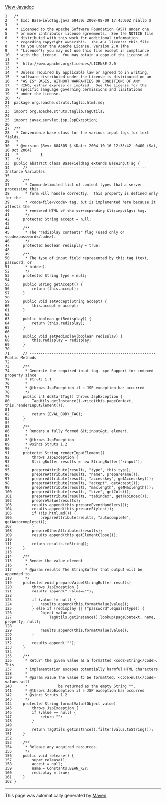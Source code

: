 [View Javadoc](../../../../../../apidocs/org/apache/struts/taglib.html.md/BaseFieldTag.html)


    1   /*
    2    * $Id: BaseFieldTag.java 684305 2008-08-09 17:43:00Z niallp $
    3    *
    4    * Licensed to the Apache Software Foundation (ASF) under one
    5    * or more contributor license agreements.  See the NOTICE file
    6    * distributed with this work for additional information
    7    * regarding copyright ownership.  The ASF licenses this file
    8    * to you under the Apache License, Version 2.0 (the
    9    * "License"); you may not use this file except in compliance
    10   * with the License.  You may obtain a copy of the License at
    11   *
    12   *  http://www.apache.org/licenses/LICENSE-2.0
    13   *
    14   * Unless required by applicable law or agreed to in writing,
    15   * software distributed under the License is distributed on an
    16   * "AS IS" BASIS, WITHOUT WARRANTIES OR CONDITIONS OF ANY
    17   * KIND, either express or implied.  See the License for the
    18   * specific language governing permissions and limitations
    19   * under the License.
    20   */
    21  package org.apache.struts.taglib.html.md;
    22  
    23  import org.apache.struts.taglib.TagUtils;
    24  
    25  import javax.servlet.jsp.JspException;
    26  
    27  /**
    28   * Convenience base class for the various input tags for text fields.
    29   *
    30   * @version $Rev: 684305 $ $Date: 2004-10-16 12:38:42 -0400 (Sat, 16 Oct 2004)
    31   *          $
    32   */
    33  public abstract class BaseFieldTag extends BaseInputTag {
    34      // ----------------------------------------------------- Instance Variables
    35  
    36      /**
    37       * Comma-delimited list of content types that a server processing this
    38       * form will handle correctly.  This property is defined only for the
    39       * <code>file</code> tag, but is implemented here because it affects the
    40       * rendered HTML of the corresponding &lt;input&gt; tag.
    41       */
    42      protected String accept = null;
    43  
    44      /**
    45       * The "redisplay contents" flag (used only on <code>password</code>).
    46       */
    47      protected boolean redisplay = true;
    48  
    49      /**
    50       * The type of input field represented by this tag (text, password, or
    51       * hidden).
    52       */
    53      protected String type = null;
    54  
    55      public String getAccept() {
    56          return (this.accept);
    57      }
    58  
    59      public void setAccept(String accept) {
    60          this.accept = accept;
    61      }
    62  
    63      public boolean getRedisplay() {
    64          return (this.redisplay);
    65      }
    66  
    67      public void setRedisplay(boolean redisplay) {
    68          this.redisplay = redisplay;
    69      }
    70  
    71      // --------------------------------------------------------- Public Methods
    72  
    73      /**
    74       * Generate the required input tag. <p> Support for indexed property since
    75       * Struts 1.1
    76       *
    77       * @throws JspException if a JSP exception has occurred
    78       */
    79      public int doStartTag() throws JspException {
    80          TagUtils.getInstance().write(this.pageContext, this.renderInputElement());
    81  
    82          return (EVAL_BODY_TAG);
    83      }
    84  
    85      /**
    86       * Renders a fully formed &lt;input&gt; element.
    87       *
    88       * @throws JspException
    89       * @since Struts 1.2
    90       */
    91      protected String renderInputElement()
    92          throws JspException {
    93          StringBuffer results = new StringBuffer("<input");
    94  
    95          prepareAttribute(results, "type", this.type);
    96          prepareAttribute(results, "name", prepareName());
    97          prepareAttribute(results, "accesskey", getAccesskey());
    98          prepareAttribute(results, "accept", getAccept());
    99          prepareAttribute(results, "maxlength", getMaxlength());
    100         prepareAttribute(results, "size", getCols());
    101         prepareAttribute(results, "tabindex", getTabindex());
    102         prepareValue(results);
    103         results.append(this.prepareEventHandlers());
    104         results.append(this.prepareStyles());
    105         if (!is.html.md()) {
    106             prepareAttribute(results, "autocomplete", getAutocomplete());
    107         }
    108         prepareOtherAttributes(results);
    109         results.append(this.getElementClose());
    110 
    111         return results.toString();
    112     }
    113 
    114     /**
    115      * Render the value element
    116      *
    117      * @param results The StringBuffer that output will be appended to.
    118      */
    119     protected void prepareValue(StringBuffer results)
    120         throws JspException {
    121         results.append(" value=\"");
    122 
    123         if (value != null) {
    124             results.append(this.formatValue(value));
    125         } else if (redisplay || !"password".equals(type)) {
    126             Object value =
    127                 TagUtils.getInstance().lookup(pageContext, name, property, null);
    128 
    129             results.append(this.formatValue(value));
    130         }
    131 
    132         results.append('"');
    133     }
    134 
    135     /**
    136      * Return the given value as a formatted <code>String</code>.  This
    137      * implementation escapes potentially harmful HTML characters.
    138      *
    139      * @param value The value to be formatted. <code>null</code> values will
    140      *              be returned as the empty String "".
    141      * @throws JspException if a JSP exception has occurred
    142      * @since Struts 1.2
    143      */
    144     protected String formatValue(Object value)
    145         throws JspException {
    146         if (value == null) {
    147             return "";
    148         }
    149 
    150         return TagUtils.getInstance().filter(value.toString());
    151     }
    152 
    153     /**
    154      * Release any acquired resources.
    155      */
    156     public void release() {
    157         super.release();
    158         accept = null;
    159         name = Constants.BEAN_KEY;
    160         redisplay = true;
    161     }
    162 }

------------------------------------------------------------------------

This page was automatically generated by [Maven](http://maven.apache.org/)

